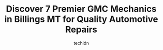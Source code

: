 ---
layout: ampstory
image: https://images.unsplash.com/photo-1637160967973-88751d581827?ixlib=rb-4.0.3&ixid=MnwxMjA3fDB8MHxwaG90by1wYWdlfHx8fGVufDB8fHx8&auto=format&fit=crop&w=640&h=853&q=80
author: techidn
featured: false
description: Discover the 7 best GMC Mechanic in Billings MT, USA and ensure your vehicle receives the highest quality of care. These trusted professionals are known for their skill, knowledge, and dedic
title: Discover 7 Premier GMC Mechanics in Billings MT for Quality Automotive Repairs
cover:
   title: Discover 7 Premier GMC Mechanics in Billings MT for Quality Automotive Repairs
   subtitle: Rickpate
   background: https://images.unsplash.com/photo-1637160967973-88751d581827?ixlib=rb-4.0.3&ixid=MnwxMjA3fDB8MHxwaG90by1wYWdlfHx8fGVufDB8fHx8&auto=format&fit=crop&w=640&h=853&q=80

pages: 
 - layout: thirds
   top: <h1>#1 Christian Brothers Automotive Billings</h1>
   bottom: "<p>Wow! The service was great! Most places Ive gone to Ive either felt like I was being forced into getting something or doing something to my vehicle. They sent me a digi</p>"
   background: https://www.knot35.com/toplist/wp-content/uploads/2023/06/best-gmc-mechanic-1-in-billings-mt-1685841192.jpeg
   backgroundblur: true
 - layout: thirds
   top: <h1>#2 Heights Car Care</h1>
   bottom: "<p>1320 Main St #1, Billings, MT 59105, United States</p>"
   background: https://www.knot35.com/toplist/wp-content/uploads/2023/06/best-gmc-mechanic-2-in-billings-mt-1685841192.jpeg
   cta:
      link: https://www.knot35.com/toplist/discover-7-premier-gmc-mechanics-in-billings-mt-for-quality-automotive-repairs/
      text: Discover 7 Premier GMC Mechanics in Billings MT for Quality Automotive Repairs
 - layout: thirds
   top: <h1>#3 Lithia Toyota of Billings Service Center</h1>
   bottom: "<p>1532 Grand Ave suite #100, Billings, MT 59102, United States</p>"
   background: https://www.knot35.com/toplist/wp-content/uploads/2023/06/best-gmc-mechanic-3-in-billings-mt-1685841193.jpeg
   cta:
      link: https://www.knot35.com/toplist/discover-7-premier-gmc-mechanics-in-billings-mt-for-quality-automotive-repairs/
      text: Discover 7 Premier GMC Mechanics in Billings MT for Quality Automotive Repairs
 - layout: thirds
   top: <h1>#4 1 Stop Automotive</h1>
   bottom: "<p>2015 2nd Ave N, Billings, MT 59101, United States</p>"
   background: https://images.unsplash.com/photo-1531169509526-f8f1fdaa4a67?ixlib=rb-4.0.3&ixid=MnwxMjA3fDB8MHxwaG90by1wYWdlfHx8fGVufDB8fHx8&auto=format&fit=crop&w=640&h=853&q=80
   cta:
      link: https://www.knot35.com/toplist/discover-7-premier-gmc-mechanics-in-billings-mt-for-quality-automotive-repairs/
      text: Discover 7 Premier GMC Mechanics in Billings MT for Quality Automotive Repairs
 - layout: thirds
   top: <h1>#5 Vallie Automotive Center</h1>
   bottom: "<p>2071 Rosebud Dr, Billings, MT 59102, United States</p>"
   background: https://images.unsplash.com/photo-1533735380053-eb8d0759b24a?ixlib=rb-4.0.3&ixid=MnwxMjA3fDB8MHxwaG90by1wYWdlfHx8fGVufDB8fHx8&auto=format&fit=crop&w=640&h=853&q=80
   cta:
      link: https://www.knot35.com/toplist/discover-7-premier-gmc-mechanics-in-billings-mt-for-quality-automotive-repairs/
      text: Discover 7 Premier GMC Mechanics in Billings MT for Quality Automotive Repairs
 - layout: thirds
   top: <h1>#6 Auto Works 360</h1>
   bottom: "<p>423 24th St W, Billings, MT 59102, United States</p>"
   background: https://images.unsplash.com/photo-1632260260864-caf7fde5ec36?ixlib=rb-4.0.3&ixid=MnwxMjA3fDB8MHxwaG90by1wYWdlfHx8fGVufDB8fHx8&auto=format&fit=crop&w=640&h=853&q=80
   cta:
      link: https://www.knot35.com/toplist/discover-7-premier-gmc-mechanics-in-billings-mt-for-quality-automotive-repairs/
      text: Discover 7 Premier GMC Mechanics in Billings MT for Quality Automotive Repairs
 - layout: thirds
   top: <h1>#7 Jim & Tracys Alignment</h1>
   bottom: "<p>156 Garden Ave, Billings, MT 59101, United States</p>"
   background: https://images.unsplash.com/photo-1615749413727-825b59a857b5?ixlib=rb-4.0.3&ixid=MnwxMjA3fDB8MHxwaG90by1wYWdlfHx8fGVufDB8fHx8&auto=format&fit=crop&w=640&h=853&q=80
   cta:
      link: https://www.knot35.com/toplist/discover-7-premier-gmc-mechanics-in-billings-mt-for-quality-automotive-repairs/
      text: Discover 7 Premier GMC Mechanics in Billings MT for Quality Automotive Repairs
 - layout: thirds
   middle: Continue reading...
   background: https://images.unsplash.com/photo-1546497974-b213c9efb599?ixlib=rb-4.0.3&ixid=MnwxMjA3fDB8MHxwaG90by1wYWdlfHx8fGVufDB8fHx8&auto=format&fit=crop&w=640&h=853&q=80
   cta:
      link: https://www.knot35.com/toplist/discover-7-premier-gmc-mechanics-in-billings-mt-for-quality-automotive-repairs/
      text: Discover 7 Premier GMC Mechanics in Billings MT for Quality Automotive Repairs
      
---